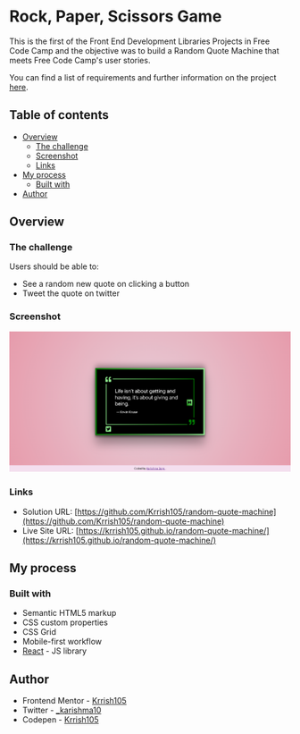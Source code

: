 # Rock, Paper, Scissors Game

This is the first of the Front End Development Libraries Projects in Free Code Camp and the objective was to build a Random Quote Machine that meets Free Code Camp's user stories.

You can find a list of requirements and further information on the project [here](https://www.freecodecamp.org/learn/front-end-development-libraries/front-end-development-libraries-projects/build-a-random-quote-machine).

## Table of contents

- [Overview](#overview)
  - [The challenge](#the-challenge)
  - [Screenshot](#screenshot)
  - [Links](#links)
- [My process](#my-process)
  - [Built with](#built-with)
- [Author](#author)

## Overview

### The challenge

Users should be able to:

- See a random new quote on clicking a button
- Tweet the quote on twitter

### Screenshot

![](screenshot.png)

### Links

- Solution URL: [https://github.com/Krrish105/random-quote-machine](https://github.com/Krrish105/random-quote-machine)
- Live Site URL: [https://krrish105.github.io/random-quote-machine/](https://krrish105.github.io/random-quote-machine/)

## My process

### Built with

- Semantic HTML5 markup
- CSS custom properties
- CSS Grid
- Mobile-first workflow
- [React](https://reactjs.org/) - JS library

## Author

- Frontend Mentor - [Krrish105](https://www.frontendmentor.io/profile/Krrish105)
- Twitter - [_karishma10](https://twitter.com/_karishma10)
- Codepen - [Krrish105](https://codepen.io/krrish105)